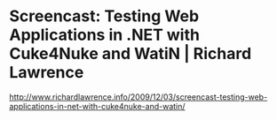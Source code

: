 <!--
id: 320659489
link: http://kevinisom.info/post/320659489/screencast-testing-web-applications-in-net-with
slug: screencast-testing-web-applications-in-net-with
date: Thu Jan 07 2010 14:30:47 GMT+1300 (NZDT)
raw: {"blog_name":"kevinisom","id":320659489,"post_url":"http://kevinisom.info/post/320659489/screencast-testing-web-applications-in-net-with","slug":"screencast-testing-web-applications-in-net-with","type":"link","date":"2010-01-07 01:30:47 GMT","timestamp":1262827847,"state":"published","format":"html","reblog_key":"RY01o0pg","tags":[],"short_url":"http://tmblr.co/Zw68YyJ7E0X","highlighted":[],"feed_item":"http://www.richardlawrence.info/2009/12/03/screencast-testing-web-applications-in-net-with-cuke4nuke-and-watin/","from_feed_id":"650234","note_count":0,"title":"Screencast: Testing Web Applications in .NET with Cuke4Nuke and WatiN | Richard Lawrence","url":"http://www.richardlawrence.info/2009/12/03/screencast-testing-web-applications-in-net-with-cuke4nuke-and-watin/","description":""}
publish: 2010-01-07
tags: 
title: Screencast: Testing Web Applications in .NET with Cuke4Nuke and WatiN | Richard Lawrence
-->


Screencast: Testing Web Applications in .NET with Cuke4Nuke and WatiN | Richard Lawrence
========================================================================================

<http://www.richardlawrence.info/2009/12/03/screencast-testing-web-applications-in-net-with-cuke4nuke-and-watin/>

